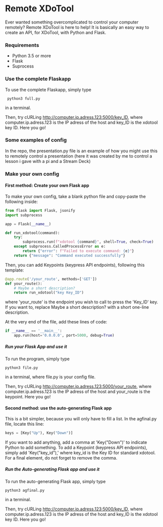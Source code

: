 # Remote XDoTool
Ever wanted something overcomplicated to control your computer remotely? Remote XDoTool is here to help! It is basically an easy way to create an API, for XDoTool, with Python and Flask.
### Requirements
- Python 3.5 or more
- Flask
- Suprocess

### Use the complete Flaskapp
To use the complete Flaskapp, simply type
```
 python3 full.py
```
in a terminal.

Then, try cURLing http://computer.ip.adress.123:5000/key_ID, where computer.ip.adress.123 is the IP adress of the host and key_ID is the xdotool key ID. Here you go!

### Some examples of config
In the repo, the presentation.py file is an example of how you might use this to remotely control a presentation (here it was created by me to control a lesson i gave with a pi and a Stream Deck)
### Make your own config
#### First method: Create your own Flask app
To make your own config, take a blank python file and copy-paste the following inside:

```python
from flask import Flask, jsonify
import subprocess

app = Flask(__name__)

def run_xdotool(command):
    try:
        subprocess.run(f"xdotool {command}", shell=True, check=True)
    except subprocess.CalledProcessError as e:
        return {"error": f"Failed to execute command: {e}"}
    return {"message": "Command executed successfully"}
```
Then, you can add Keypoints (keypress API endpoints), following this template:
```python
@app.route('/your_route', methods=['GET'])
def your_route():
    # Maybe a short description?
    return run_xdotool("key Key_ID")
```
where 'your_route' is the endpoint you wish to call to press the 'Key_ID' key. If you want to, replace Maybe a short description? with a short one-line description.

At the very end of the file, add these lines of code:
```python
if __name__ == '__main__':
    app.run(host='0.0.0.0', port=5000, debug=True)
```
##### Run your Flask App and use it
To run the program, simply type
```
python3 file.py
```
in a terminal, where file.py is your config file.

Then, try cURLing http://computer.ip.adress.123:5000/your_route, where computer.ip.adress.123 is the IP adress of the host and your_route is the keypoint. Here you go!
#### Second method: use the auto-generating Flask app
This is a bit simpler, because you will only have to fill a list. In the agfinal.py file, locate this line:
```python
keys = [Key("Up"), Key("Down")]
```
If you want to add anything, add a comma at 'Key("Down")' to indicate Python to add something.
To add a Keypoint (keypress API endpoints), simply add 'Key("key_id"),' where key_id is the Key ID for standard xdotool. For a final element, do not forget to remove the comma. 
##### Run the Auto-generating Flask app and use it
To run the auto-generating Flask app, simply type
```
python3 agfinal.py
```
in a terminal.

Then, try cURLing http://computer.ip.adress.123:5000/key_ID, where computer.ip.adress.123 is the IP adress of the host and key_ID is the xdotool key ID. Here you go!

